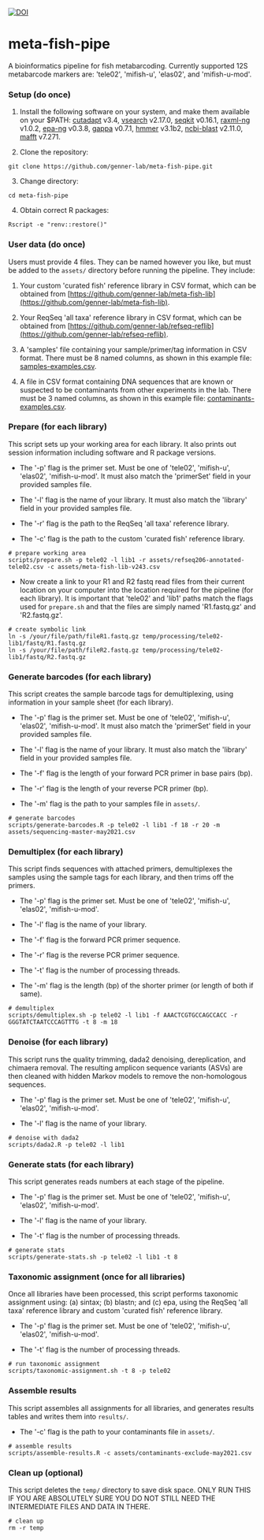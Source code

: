 [![DOI](https://zenodo.org/badge/xxx.svg)](https://zenodo.org/badge/latestdoi/xxx)

# meta-fish-pipe

A bioinformatics pipeline for fish metabarcoding. Currently supported 12S metabarcode markers are: 'tele02', 'mifish-u', 'elas02', and 'mifish-u-mod'.

### Setup (do once)

1. Install the following software on your system, and make them available on your $PATH: [cutadapt](https://github.com/marcelm/cutadapt) v3.4, [vsearch](https://github.com/torognes/vsearch) v2.17.0, [seqkit](https://github.com/shenwei356/seqkit) v0.16.1, [raxml-ng](https://github.com/amkozlov/raxml-ng) v1.0.2, [epa-ng](https://github.com/Pbdas/epa-ng) v0.3.8, [gappa](https://github.com/lczech/gappa) v0.7.1, [hmmer](http://hmmer.org/) v3.1b2, [ncbi-blast](https://blast.ncbi.nlm.nih.gov/Blast.cgi?CMD=Web&PAGE_TYPE=BlastDocs&DOC_TYPE=Download) v2.11.0, [mafft](http://mafft.cbrc.jp/alignment/software/) v7.271.

2. Clone the repository:

```
git clone https://github.com/genner-lab/meta-fish-pipe.git
```

3. Change directory:

```
cd meta-fish-pipe
```

4. Obtain correct R packages:

```
Rscript -e "renv::restore()"
```

### User data (do once)

Users must provide 4 files. They can be named however you like, but must be added to the `assets/` directory before running the pipeline. They include:

1. Your custom 'curated fish' reference library in CSV format, which can be obtained from [https://github.com/genner-lab/meta-fish-lib](https://github.com/genner-lab/meta-fish-lib).

2. Your ReqSeq 'all taxa' reference library in CSV format, which can be obtained from [https://github.com/genner-lab/refseq-reflib](https://github.com/genner-lab/refseq-reflib).

3. A 'samples' file containing your sample/primer/tag information in CSV format. There must be 8 named columns, as shown in this example file: [samples-examples.csv](assets/examples/samples-examples.csv).

4. A file in CSV format containing DNA sequences that are known or suspected to be contaminants from other experiments in the lab. There must be 3 named columns, as shown in this example file: [contaminants-examples.csv](assets/examples/contaminants-examples.csv).

### Prepare (for each library)

This script sets up your working area for each library. It also prints out session information including software and R package versions.

- The '-p' flag is the primer set. Must be one of 'tele02', 'mifish-u', 'elas02', 'mifish-u-mod'. It must also match the 'primerSet' field in your provided samples file.

- The '-l' flag is the name of your library. It must also match the 'library' field in your provided samples file.

- The '-r' flag is the path to the ReqSeq 'all taxa' reference library.

- The '-c' flag is the path to the custom 'curated fish' reference library.

```
# prepare working area
scripts/prepare.sh -p tele02 -l lib1 -r assets/refseq206-annotated-tele02.csv -c assets/meta-fish-lib-v243.csv
```

- Now create a link to your R1 and R2 fastq read files from their current location on your computer into the location required for the pipeline (for each library). It is important that 'tele02' and 'lib1' paths match the flags used for `prepare.sh` and that the files are simply named 'R1.fastq.gz' and 'R2.fastq.gz'. 

```
# create symbolic link
ln -s /your/file/path/fileR1.fastq.gz temp/processing/tele02-lib1/fastq/R1.fastq.gz
ln -s /your/file/path/fileR2.fastq.gz temp/processing/tele02-lib1/fastq/R2.fastq.gz

```


### Generate barcodes (for each library)

This script creates the sample barcode tags for demultiplexing, using information in your sample sheet (for each library).

- The '-p' flag is the primer set. Must be one of 'tele02', 'mifish-u', 'elas02', 'mifish-u-mod'. It must also match the 'primerSet' field in your provided samples file.

- The '-l' flag is the name of your library. It must also match the 'library' field in your provided samples file.

- The '-f' flag is the length of your forward PCR primer in base pairs (bp).

- The '-r' flag is the length of your reverse PCR primer (bp).

- The '-m' flag is the path to your samples file in `assets/`.

```
# generate barcodes
scripts/generate-barcodes.R -p tele02 -l lib1 -f 18 -r 20 -m assets/sequencing-master-may2021.csv
```

### Demultiplex (for each library)

This script finds sequences with attached primers, demultiplexes the samples using the sample tags for each library, and then trims off the primers.

- The '-p' flag is the primer set. Must be one of 'tele02', 'mifish-u', 'elas02', 'mifish-u-mod'.

- The '-l' flag is the name of your library.

- The '-f' flag is the forward PCR primer sequence.

- The '-r' flag is the reverse PCR primer sequence.

- The '-t' flag is the number of processing threads.

- The '-m' flag is the length (bp) of the shorter primer (or length of both if same).

```
# demultiplex
scripts/demultiplex.sh -p tele02 -l lib1 -f AAACTCGTGCCAGCCACC -r GGGTATCTAATCCCAGTTTG -t 8 -m 18
```

### Denoise (for each library)

This script runs the quality trimming, dada2 denoising, dereplication, and chimaera removal. The resulting amplicon sequence variants (ASVs) are then cleaned with hidden Markov models to remove the non-homologous sequences.

- The '-p' flag is the primer set. Must be one of 'tele02', 'mifish-u', 'elas02', 'mifish-u-mod'.

- The '-l' flag is the name of your library.

```
# denoise with dada2
scripts/dada2.R -p tele02 -l lib1
```

### Generate stats (for each library)

This script generates reads numbers at each stage of the pipeline. 

- The '-p' flag is the primer set. Must be one of 'tele02', 'mifish-u', 'elas02', 'mifish-u-mod'.

- The '-l' flag is the name of your library.

- The '-t' flag is the number of processing threads.

```
# generate stats
scripts/generate-stats.sh -p tele02 -l lib1 -t 8
```

### Taxonomic assignment (once for all libraries)

Once all libraries have been processed, this script performs taxonomic assignment using: (a) sintax; (b) blastn; and (c) epa, using the ReqSeq 'all taxa' reference library and custom 'curated fish' reference library.

- The '-p' flag is the primer set. Must be one of 'tele02', 'mifish-u', 'elas02', 'mifish-u-mod'.

- The '-t' flag is the number of processing threads.

```
# run taxonomic assignment
scripts/taxonomic-assignment.sh -t 8 -p tele02
```

### Assemble results

This script assembles all assignments for all libraries, and generates results tables and writes them into `results/`.

- The '-c' flag is the path to your contaminants file in `assets/`.

```
# assemble results
scripts/assemble-results.R -c assets/contaminants-exclude-may2021.csv
```


### Clean up (optional)

This script deletes the `temp/` directory to save disk space. ONLY RUN THIS IF YOU ARE ABSOLUTELY SURE YOU DO NOT STILL NEED THE INTERMEDIATE FILES AND DATA IN THERE. 

```
# clean up
rm -r temp
```
